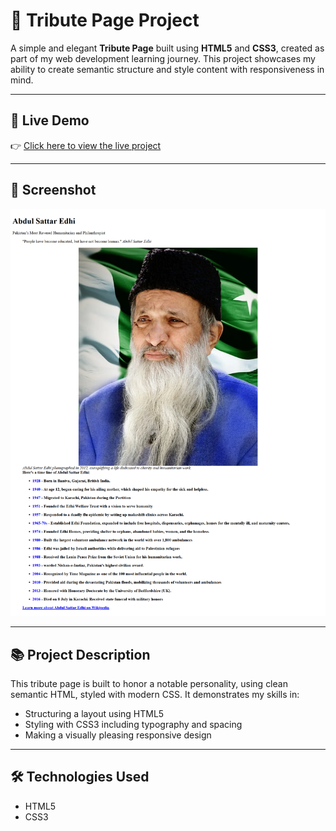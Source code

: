 
# 🌟 Tribute Page Project

A simple and elegant **Tribute Page** built using **HTML5** and **CSS3**, created as part of my web development learning journey. This project showcases my ability to create semantic structure and style content with responsiveness in mind.

---

## 🔗 Live Demo

👉 [Click here to view the live project](https://codewithokasha.github.io/Tribute-Page/)

---

## 📸 Screenshot

![Tribute Page Screenshot](screenshot.png)

---

## 📚 Project Description

This tribute page is built to honor a notable personality, using clean semantic HTML, styled with modern CSS. It demonstrates my skills in:

- Structuring a layout using HTML5
- Styling with CSS3 including typography and spacing
- Making a visually pleasing responsive design

---

## 🛠️ Technologies Used

- HTML5
- CSS3



